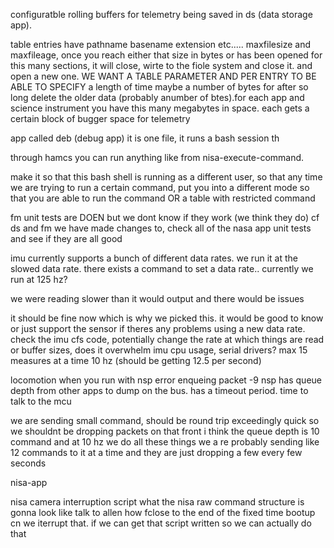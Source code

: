 
configuratble rolling buffers for telemetry being saved in ds (data storage app).

table entries have pathname basename extension etc.....
maxfilesize and maxfileage, once you reach either that size in bytes or has been opened for this many sections, it will close, wirte to the fiole system and close it. and open a new one. WE WANT A TABLE PARAMETER AND PER ENTRY TO BE ABLE TO SPECIFY a length of time maybe a number of bytes for after so long delete the older data (probably anumber of btes).for each app and science instrument you have this many megabytes in space. each gets a certain block of bugger space for telemetry









app called deb (debug app) it is one file, it runs a bash session th

through hamcs you can run anything like from nisa-execute-command.

make it so that this bash shell is running as a different user, so that any time we are trying to run a certain command, put you into a different mode so that you are able to run the command
OR a table with restricted command








fm unit tests are DOEN but we dont know if they work (we think they do)
cf ds and fm we have made changes to, check all of the nasa app unit tests and see if they are all good









imu currently supports a bunch of different data rates. we run it at the slowed data rate. there exists a  command to set a data rate.. currently we run at 125 hz?

we were reading slower than it would output and there would be issues

it should be fine now which is why we picked this. it would be good to know or just support the sensor if theres any problems using a new data rate. check the imu cfs code, potentially change the rate at which things are read or buffer sizes, does it overwhelm imu cpu usage, serial drivers?
max 15 measures at a time 10 hz (should be getting 12.5 per second)












locomotion when you run with nsp
error enqueing packet -9
nsp has queue depth from other apps to dump on the bus. has a timeout period. time to talk to the mcu

we are sending small command, should be round trip exceedingly quick so we shouldnt be dropping packets on that front
i think the queue depth is 10 command and at 10 hz we do all these things we a re probably sending like 12 commands to it at a time and they are just dropping a few every few seconds









nisa-app




nisa camera interruption script
what the nisa raw command structure is gonna look like 
talk to allen
how fclose to the end of the fixed time bootup cn we iterrupt that. if we can get that script written so we can actually do that





